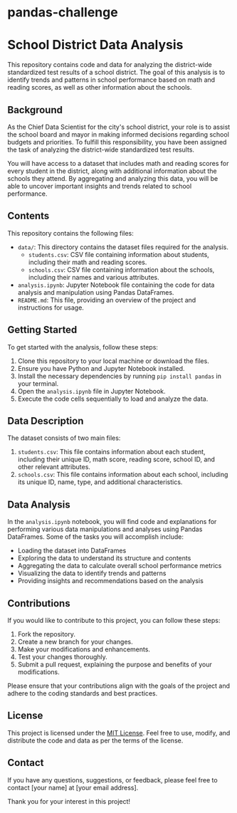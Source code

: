 # pandas-challenge
# School District Data Analysis

This repository contains code and data for analyzing the district-wide standardized test results of a school district. The goal of this analysis is to identify trends and patterns in school performance based on math and reading scores, as well as other information about the schools.

## Background

As the Chief Data Scientist for the city's school district, your role is to assist the school board and mayor in making informed decisions regarding school budgets and priorities. To fulfill this responsibility, you have been assigned the task of analyzing the district-wide standardized test results.

You will have access to a dataset that includes math and reading scores for every student in the district, along with additional information about the schools they attend. By aggregating and analyzing this data, you will be able to uncover important insights and trends related to school performance.

## Contents

This repository contains the following files:

- `data/`: This directory contains the dataset files required for the analysis.
  - `students.csv`: CSV file containing information about students, including their math and reading scores.
  - `schools.csv`: CSV file containing information about the schools, including their names and various attributes.
- `analysis.ipynb`: Jupyter Notebook file containing the code for data analysis and manipulation using Pandas DataFrames.
- `README.md`: This file, providing an overview of the project and instructions for usage.

## Getting Started

To get started with the analysis, follow these steps:

1. Clone this repository to your local machine or download the files.
2. Ensure you have Python and Jupyter Notebook installed.
3. Install the necessary dependencies by running `pip install pandas` in your terminal.
4. Open the `analysis.ipynb` file in Jupyter Notebook.
5. Execute the code cells sequentially to load and analyze the data.

## Data Description

The dataset consists of two main files:

1. `students.csv`: This file contains information about each student, including their unique ID, math score, reading score, school ID, and other relevant attributes.
2. `schools.csv`: This file contains information about each school, including its unique ID, name, type, and additional characteristics.

## Data Analysis

In the `analysis.ipynb` notebook, you will find code and explanations for performing various data manipulations and analyses using Pandas DataFrames. Some of the tasks you will accomplish include:

- Loading the dataset into DataFrames
- Exploring the data to understand its structure and contents
- Aggregating the data to calculate overall school performance metrics
- Visualizing the data to identify trends and patterns
- Providing insights and recommendations based on the analysis

## Contributions

If you would like to contribute to this project, you can follow these steps:

1. Fork the repository.
2. Create a new branch for your changes.
3. Make your modifications and enhancements.
4. Test your changes thoroughly.
5. Submit a pull request, explaining the purpose and benefits of your modifications.

Please ensure that your contributions align with the goals of the project and adhere to the coding standards and best practices.

## License

This project is licensed under the [MIT License](LICENSE). Feel free to use, modify, and distribute the code and data as per the terms of the license.

## Contact

If you have any questions, suggestions, or feedback, please feel free to contact [your name] at [your email address].

Thank you for your interest in this project!

## 
